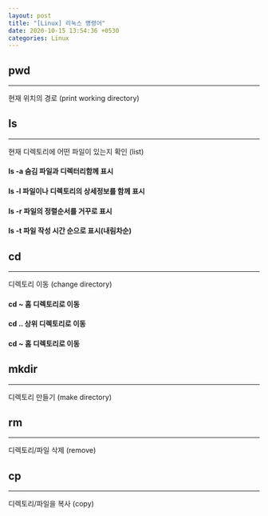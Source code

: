 ```yaml
---
layout: post
title: "[Linux] 리눅스 명령어"
date: 2020-10-15 13:54:36 +0530
categories: Linux
---
```


## pwd

---

현재 위치의 경로 (print working directory)

## ls

---

현재 디렉토리에 어떤 파일이 있는지 확인 (list)

#### ls -a 숨김 파일과 디렉터리함께 표시

#### ls -l 파일이나 디렉토리의 상세정보를 함께 표시

#### ls -r 파일의 정렬순서를 거꾸로 표시

#### ls -t 파일 작성 시간 순으로 표시(내림차순)

## cd

---

디렉토리 이동 (change directory)

#### cd ~ 홈 디렉토리로 이동

#### cd .. 상위 디렉토리로 이동

#### cd ~ 홈 디렉토리로 이동

## mkdir

---

디렉토리 만들기 (make directory)

## rm

---

디렉토리/파일 삭제 (remove)

## cp

---

디렉토리/파일을 복사 (copy)
